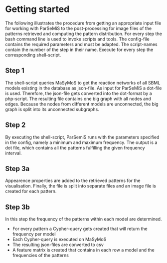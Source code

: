 # Getting started
The following illustrates the procedure from getting an appropriate input file for working with ParSeMiS to the post-processing for image files of the patterns retrieved and computing the pattern distribution. For every step the bash command line is used to invoke scripts and tools. The config-file contains the required parameters and must be adapted. The script-names contain the number of the step in their name.  Execute for every step the corresponding shell-script.

## Step 1
The shell-script queries MaSyMoS to get the reaction networks of all SBML models existing in the database as json-file. As input for ParSeMiS a dot-file is used. Therefore, the json-file gets converted into the dot-format by a php-script. The resulting file contains one big graph with all nodes and edges. Because the nodes from different models are unconnected, the big graph is split into its unconnected subgraphs. 

## Step 2
By executing the shell-script, ParSemiS runs with the parameters specified in the config, namely a minimum and maximum frequency. The output is a dot file, which contains all the patterns fulfilling the given frequency interval.

## Step 3a
Appearence properties are added to the retrieved patterns for the visualisation. Finally, the file is split into separate files and an image file is created for each pattern.

## Step 3b
In this step the frequency of the patterns within each model are determined.
* For every pattern a Cypher-query gets created that will return the frequency per model
* Each Cypher-query is executed on MaSyMoS
* The resulting json-files are converted to csv
* A feature matrix is created that contains in each row a model and the frequencies of the patterns
